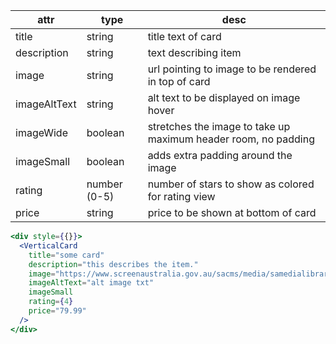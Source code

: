| attr         | type         | desc                                                           |
| ------------ | ------------ | -------------------------------------------------------------- |
| title        | string       | title text of card                                             |
| description  | string       | text describing item                                           |
| image        | string       | url pointing to image to be rendered in top of card            |
| imageAltText | string       | alt text to be displayed on image hover                        |
| imageWide    | boolean      | stretches the image to take up maximum header room, no padding |
| imageSmall   | boolean      | adds extra padding around the image                            |
| rating       | number (0-5) | number of stars to show as colored for rating view             |
| price        | string       | price to be shown at bottom of card                            |

```jsx
<div style={{}}>
  <VerticalCard
    title="some card"
    description="this describes the item."
    image="https://www.screenaustralia.gov.au/sacms/media/samedialibrary/screenguide/titles/tid33797-mountain/tid33797-web/tid33797-mountain-001-hero.jpg"
    imageAltText="alt image txt"
    imageSmall
    rating={4}
    price="79.99"
  />
</div>
```
